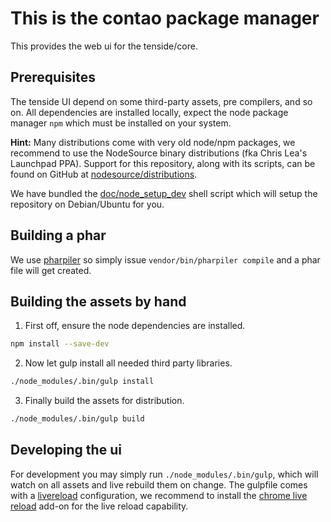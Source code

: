 This is the contao package manager
==================================

This provides the web ui for the tenside/core.

Prerequisites
-------------

The tenside UI depend on some third-party assets, pre compilers, and so on. All
dependencies are installed locally, expect the node package manager `npm` which
must be installed on your system.

**Hint:** Many distributions come with very old node/npm packages, we recommend
to use the NodeSource binary distributions (fka Chris Lea's Launchpad PPA).
Support for this repository, along with its scripts, can be found on GitHub at
[nodesource/distributions](https://github.com/nodesource/distributions).

We have bundled the [doc/node_setup_dev](doc/node_setup_dev) shell script which
will setup the repository on Debian/Ubuntu for you.

Building a phar
---------------

We use [pharpiler](https://github.com/cyberspectrum/pharpiler) so simply issue
`vendor/bin/pharpiler compile` and a phar file will get created.

Building the assets by hand
---------------------------

1. First off, ensure the node dependencies are installed.
```bash
npm install --save-dev
```

2. Now let gulp install all needed third party libraries.
```bash
./node_modules/.bin/gulp install
```

3. Finally build the assets for distribution.
```bash
./node_modules/.bin/gulp build
```

Developing the ui
-----------------

For development you may simply run `./node_modules/.bin/gulp`, which will watch
on all assets and live rebuild them on change. The gulpfile comes with a 
[livereload](https://github.com/vohof/gulp-livereload) configuration, we 
recommend to install the
[chrome live reload](https://chrome.google.com/webstore/detail/livereload/jnihajbhpnppcggbcgedagnkighmdlei/related)
add-on for the live reload capability.
